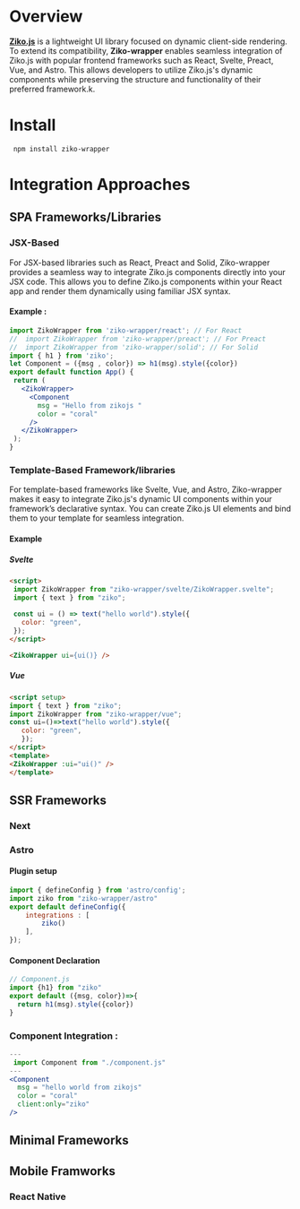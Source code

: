 # Overview

[**Ziko.js**](https://github.com/zakarialaoui10/ziko.js) is a lightweight UI library focused on dynamic client-side rendering. 
To extend its compatibility, **Ziko-wrapper** enables seamless integration of Ziko.js with popular frontend frameworks such as React, Svelte, Preact, Vue, and Astro. This allows developers to utilize Ziko.js's dynamic components while preserving the structure and functionality of their preferred framework.k.

# Install
```shell
 npm install ziko-wrapper
```

# Integration Approaches 
## SPA Frameworks/Libraries
### JSX-Based

 For JSX-based libraries such as React, Preact and Solid, Ziko-wrapper provides a seamless way to integrate Ziko.js components directly into your JSX code. This allows you to define Ziko.js components within your React app and render them dynamically using familiar JSX syntax.

 #### Example : 

 ```jsx
 import ZikoWrapper from 'ziko-wrapper/react'; // For React
//  import ZikoWrapper from 'ziko-wrapper/preact'; // For Preact
//  import ZikoWrapper from 'ziko-wrapper/solid'; // For Solid
import { h1 } from 'ziko';
let Component = ({msg , color}) => h1(msg).style({color})
export default function App() {
  return (
    <ZikoWrapper>
      <Component 
        msg = "Hello from zikojs "
        color = "coral"
      />
    </ZikoWrapper>
  );
}

 ```
 ### Template-Based Framework/libraries

 For template-based frameworks like Svelte, Vue, and Astro, Ziko-wrapper makes it easy to integrate Ziko.js's dynamic UI components within your framework’s declarative syntax. You can create Ziko.js UI elements and bind them to your template for seamless integration.

 #### Example

 ##### Svelte 
 ```html
 <script>
  import ZikoWrapper from "ziko-wrapper/svelte/ZikoWrapper.svelte";
  import { text } from "ziko";
  
  const ui = () => text("hello world").style({
    color: "green",
  });
</script>

<ZikoWrapper ui={ui()} />
 ```
 ##### Vue
 ```html
 <script setup>
 import { text } from "ziko";
 import ZikoWrapper from "ziko-wrapper/vue";
 const ui=()=>text("hello world").style({
    color: "green",
    });
 </script>
<template>
 <ZikoWrapper :ui="ui()" />
</template>
 ```

## SSR Frameworks 
### Next 

### Astro 

#### Plugin setup 
```js
import { defineConfig } from 'astro/config';
import ziko from "ziko-wrapper/astro"
export default defineConfig({
    integrations : [
        ziko()
    ],
});
```

#### Component Declaration 
```js
// Component.js
import {h1} from "ziko"
export default ({msg, color})=>{
  return h1(msg).style({color})
}
```
### Component Integration : 

```jsx
---
 import Component from "./component.js"
---
<Component 
  msg = "hello world from zikojs"
  color = "coral"
  client:only="ziko" 
/>
```


## Minimal Frameworks 
<!-- Alpine -->

## Mobile Framworks 

### React Native

